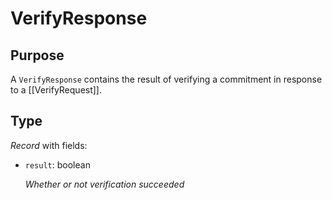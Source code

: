 # VerifyResponse

## Purpose

<!-- --8<-- [start:purpose] -->
A `VerifyResponse` contains the result of verifying a commitment in response to a [[VerifyRequest]].
<!-- --8<-- [end:purpose] -->

## Type

<!-- --8<-- [start:type] -->
<div class="type" markdown>

*Record* with fields:

- `result`: boolean

  *Whether or not verification succeeded*
</div>
<!-- --8<-- [end:type] -->
